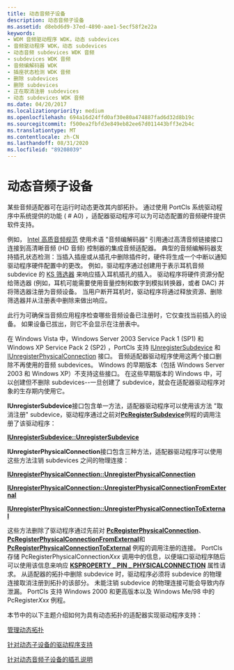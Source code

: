 ```yaml
---
title: 动态音频子设备
description: 动态音频子设备
ms.assetid: d8ebd6d9-37ed-4890-aae1-5ecf58f2e22a
keywords:
- WDM 音频驱动程序 WDK，动态 subdevices
- 音频驱动程序 WDK，动态 subdevices
- 动态音频 subdevices WDK 音频
- subdevices WDK 音频
- 音频编解码器 WDK
- 插座状态检测 WDK 音频
- 删除 subdevices
- 删除 subdevices
- 正在取消注册 subdevices
- 动态 subdevices WDK 音频
ms.date: 04/20/2017
ms.localizationpriority: medium
ms.openlocfilehash: 694a16d24ffd0af30e80a474887fad6d32d8b19c
ms.sourcegitcommit: f500ea2fbfd3e849eb82ee67d011443bff3e2b4c
ms.translationtype: MT
ms.contentlocale: zh-CN
ms.lasthandoff: 08/31/2020
ms.locfileid: "89208039"
---
```

# <a name="dynamic-audio-subdevices"></a>动态音频子设备


某些音频适配器可在运行时动态更改其内部拓扑。 通过使用 PortCls 系统驱动程序中系统提供的功能 ( # A0) ，适配器驱动程序可以为可动态配置的音频硬件提供软件支持。

例如， [Intel 高质音频规范](https://www.intel.com/content/www/us/en/standards/intel-standards-and-initiatives.html) 使用术语 "音频编解码器" 引用通过高清音频链接接口连接到高清晰音频 (HD 音频) 控制器的集成音频适配器。 典型的音频编解码器支持插孔状态检测：当插入插座或从插孔中删除插件时，硬件将生成一个中断以通知驱动程序硬件配置中的更改。 例如，驱动程序通过创建用于表示耳机音频 subdevice 的 [KS 筛选器](../stream/ks-filters.md) 来响应插入耳机插孔的插入。 驱动程序将硬件资源分配给筛选器 (例如，耳机可能需要使用音量控制和数字到模拟转换器，或者 DAC) 并将筛选器注册为音频设备。 当用户断开耳机时，驱动程序将通过释放资源、删除筛选器并从注册表中删除来做出响应。

此行为可确保当音频应用程序检查哪些音频设备已注册时，它仅查找当前插入的设备。 如果设备已拔出，则它不会显示在注册表中。

在 Windows Vista 中，Windows Server 2003 Service Pack 1 (SP1) 和 Windows XP Service Pack 2 (SP2) ，PortCls 支持 [IUnregisterSubdevice](/windows-hardware/drivers/ddi/portcls/nn-portcls-iunregistersubdevice) 和 [IUnregisterPhysicalConnection](/windows-hardware/drivers/ddi/portcls/nn-portcls-iunregisterphysicalconnection) 接口。 音频适配器驱动程序使用这两个接口删除不再使用的音频 subdevices。 Windows 的早期版本（包括 Windows Server 2003 和 Windows XP）不支持这些接口。 在这些早期版本的 Windows 中，可以创建但不删除 subdevices--一旦创建了 subdevice，就会在适配器驱动程序对象的生存期内使用它。

**IUnregisterSubdevice**接口包含单一方法，适配器驱动程序可以使用该方法 "取消注册" subdevice，驱动程序通过之前对[**PcRegisterSubdevice**](/windows-hardware/drivers/ddi/portcls/nf-portcls-pcregistersubdevice)例程的调用注册了该驱动程序：

[**IUnregisterSubdevice::UnregisterSubdevice**](/windows-hardware/drivers/ddi/portcls/nf-portcls-iunregistersubdevice-unregistersubdevice)

**IUnregisterPhysicalConnection**接口包含三种方法，适配器驱动程序可以使用这些方法注销 subdevices 之间的物理连接：

[**IUnregisterPhysicalConnection::UnregisterPhysicalConnection**](/windows-hardware/drivers/ddi/portcls/nf-portcls-iunregisterphysicalconnection-unregisterphysicalconnection)

[**IUnregisterPhysicalConnection::UnregisterPhysicalConnectionFromExternal**](/windows-hardware/drivers/ddi/portcls/nf-portcls-iunregisterphysicalconnection-unregisterphysicalconnectionfromexternal)

[**IUnregisterPhysicalConnection::UnregisterPhysicalConnectionToExternal**](/windows-hardware/drivers/ddi/portcls/nf-portcls-iunregisterphysicalconnection-unregisterphysicalconnectiontoexternal)

这些方法删除了驱动程序通过先前对 [**PcRegisterPhysicalConnection**](/windows-hardware/drivers/ddi/portcls/nf-portcls-pcregisterphysicalconnection)、 [**PcRegisterPhysicalConnectionFromExternal**](/windows-hardware/drivers/ddi/portcls/nf-portcls-pcregisterphysicalconnectionfromexternal)和 [**PcRegisterPhysicalConnectionToExternal**](/windows-hardware/drivers/ddi/portcls/nf-portcls-pcregisterphysicalconnectiontoexternal) 例程的调用注册的连接。 PortCls 存储 PcRegisterPhysicalConnection*Xxx* 调用中的信息，以便端口驱动程序随后可以使用该信息来响应 [**KSPROPERTY \_ PIN \_ PHYSICALCONNECTION**](../stream/ksproperty-pin-physicalconnection.md) 属性请求。 从适配器的拓扑中删除 subdevice 时，驱动程序必须将 subdevice 的物理连接取消注册到拓扑的该部分。 未能注销 subdevice 的物理连接可能会导致内存泄漏。 PortCls 支持 Windows 2000 和更高版本以及 Windows Me/98 中的 PcRegister*Xxx* 例程。

本节中的以下主题介绍如何为具有动态拓扑的适配器实现驱动程序支持：

[管理动态拓扑](managing-dynamic-topologies.md)

[针对动态子设备的驱动程序支持](driver-support-for-dynamic-subdevices.md)

[针对动态音频子设备的插孔说明](jack-descriptions-for-dynamic-audio-subdevices.md)

 

